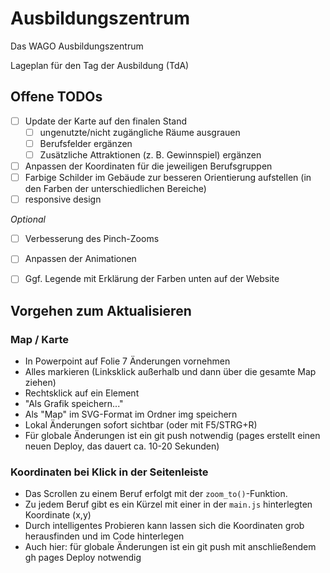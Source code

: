 # Ausbildungszentrum
Das WAGO Ausbildungszentrum

Lageplan für den Tag der Ausbildung (TdA)

## Offene TODOs

- [ ] Update der Karte auf den finalen Stand
    - [ ] ungenutzte/nicht zugängliche Räume ausgrauen
    - [ ] Berufsfelder ergänzen
    - [ ] Zusätzliche Attraktionen (z. B. Gewinnspiel) ergänzen
- [ ] Anpassen der Koordinaten für die jeweiligen Berufsgruppen
- [ ] Farbige Schilder im Gebäude zur besseren Orientierung aufstellen (in den Farben der unterschiedlichen Bereiche)
- [ ] responsive design

*Optional*
- [ ] Verbesserung des Pinch-Zooms
- [ ] Anpassen der Animationen
- [ ] Ggf. Legende mit Erklärung der Farben unten auf der Website


## Vorgehen zum Aktualisieren

### Map / Karte

- In Powerpoint auf Folie 7 Änderungen vornehmen
- Alles markieren (Linksklick außerhalb und dann über die gesamte Map ziehen)
- Rechtsklick auf ein Element
- "Als Grafik speichern..."
- Als "Map" im SVG-Format im Ordner img speichern
- Lokal Änderungen sofort sichtbar (oder mit F5/STRG+R)
- Für globale Änderungen ist ein git push notwendig (pages erstellt einen neuen Deploy, das dauert ca. 10-20 Sekunden)

### Koordinaten bei Klick in der Seitenleiste

- Das Scrollen zu einem Beruf erfolgt mit der `zoom_to()`-Funktion.
- Zu jedem Beruf gibt es ein Kürzel mit einer in der `main.js` hinterlegten Koordinate (x,y)
- Durch intelligentes Probieren kann lassen sich die Koordinaten grob herausfinden und im Code hinterlegen
- Auch hier: für globale Änderungen ist ein git push mit anschließendem gh pages Deploy notwendig
